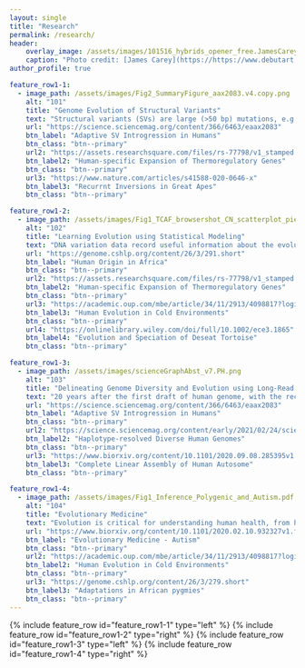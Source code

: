 ```yaml
---
layout: single
title: "Research"
permalink: /research/
header:
    overlay_image: /assets/images/101516_hybrids_opener_free.JamesCarey.v5.png
    caption: "Photo credit: [James Carey](https://https://www.debutart.com/artist/james-carey)"
author_profile: true

feature_row1-1:
  - image_path: /assets/images/Fig2_SummaryFigure_aax2083.v4.copy.png
    alt: "101"
    title: "Genome Evolution of Structural Variants"
    text: "Structural variants (SVs) are large (>50 bp) mutations, e.g., deletions, insertions, and inversions, that more likely change phenotypes than single nucleotide variants (SNVs) and, thus, are subject to natural selection and important in evolution. I use long-read sequencing to resolve complex SVs, apply phylogenetic and population genetic methods to infer their evolutionary histories, and design statistical models to determine their functional significance in organisms."
    url: "https://science.sciencemag.org/content/366/6463/eaax2083"
    btn_label: "Adaptive SV Introgression in Humans"
    btn_class: "btn--primary"
    url2: "https://assets.researchsquare.com/files/rs-77798/v1_stamped.pdf"
    btn_label2: "Human-specific Expansion of Thermoregulatory Genes"
    btn_class: "btn--primary"
    url3: "https://www.nature.com/articles/s41588-020-0646-x"
    btn_label3: "Recurrnt Inversions in Great Apes"
    btn_class: "btn--primary"

feature_row1-2:
  - image_path: /assets/images/Fig1_TCAF_browsershot_CN_scatterplot_pieChart.HGDP.v6.png
    alt: "102"
    title: "Learning Evolution using Statistical Modeling"
    text: "DNA variation data record useful information about the evolution of organisms. I design and apply quantitative and statistical methods to reconstruct the evolutionary history in human and nonhuman primates as well as other organisms. Understanding evolution is a critical step towards understanding the biological world that we live in and helps us to understand the past and predict the future."
    url: "https://genome.cshlp.org/content/26/3/291.short"
    btn_label: "Human Origin in Africa"
    btn_class: "btn--primary"
    url2: "https://assets.researchsquare.com/files/rs-77798/v1_stamped.pdf"
    btn_label2: "Human-specific Expansion of Thermoregulatory Genes"
    btn_class: "btn--primary"
    url3: "https://academic.oup.com/mbe/article/34/11/2913/4098817?login=true"
    btn_label3: "Human Evolution in Cold Environments"
    btn_class: "btn--primary"
    url4: "https://onlinelibrary.wiley.com/doi/full/10.1002/ece3.1865"
    btn_label4: "Evolution and Speciation of Deseat Tortoise"
    btn_class: "btn--primary"

feature_row1-3:
  - image_path: /assets/images/scienceGraphAbst_v7.PH.png
    alt: "103"
    title: "Delineating Genome Diversity and Evolution using Long-Read Sequencing"
    text: "20 years after the first draft of human genome, with the recent development of long-read sequencing, we now finally have the ability to assemble diploid genomes and study complex genomic regions for the first time. As part of efforts from the Human Genome Structural Variation and Human Pangenome Reference Consortia, my research program leverages these resources to better capture the genetic diversity of our species, especially in regions of more complex forms of variation that short-read data cannot ascertain."
    url: "https://science.sciencemag.org/content/366/6463/eaax2083"
    btn_label: "Adaptive SV Introgression in Humans"
    btn_class: "btn--primary"
    url2: "https://science.sciencemag.org/content/early/2021/02/24/science.abf7117"
    btn_label2: "Haplotype-resolved Diverse Human Genomes"
    btn_class: "btn--primary"
    url3: "https://www.biorxiv.org/content/10.1101/2020.09.08.285395v1.full"
    btn_label3: "Complete Linear Assembly of Human Autosome"
    btn_class: "btn--primary"

feature_row1-4:
  - image_path: /assets/images/Fig1_Inference_Polygenic_and_Autism.pdf.v3.png
    alt: "104"
    title: "Evolutionary Medicine"
    text: "Evolution is critical for understanding human health, from how populations adapt to different environmental niches and against pathogens to the genetic predisposition to diseases. Using population genetics methods, we identified genetic variants that may affect bone and muscle synthesis in African pygmies as well as those involved in fat metabolism that could contribute to the cold adaptation in Siberian hunter–gatherers. In a large cohort of autism families, we demonstrated that ultra-rare likely-gene disruptive (LGD) variants in probands are significantly younger than those same type of variants in siblings and that many such variants are under strong purifying selection and act on a distinct set of genes not yet associated with autism."
    url: "https://www.biorxiv.org/content/10.1101/2020.02.10.932327v1.full"
    btn_label: "Evolutionary Medicine - Autism"
    btn_class: "btn--primary"
    url2: "https://academic.oup.com/mbe/article/34/11/2913/4098817?login=true"
    btn_label2: "Human Evolution in Cold Environments"
    btn_class: "btn--primary"
    url3: "https://genome.cshlp.org/content/26/3/279.short"
    btn_label3: "Adaptations in African pygmies"
    btn_class: "btn--primary"
---
```


{% include feature_row id="feature_row1-1" type="left" %}
{% include feature_row id="feature_row1-2" type="right" %}
{% include feature_row id="feature_row1-3" type="left" %}
{% include feature_row id="feature_row1-4" type="right" %}
<br/>

